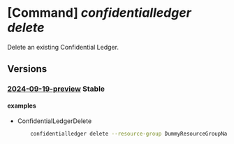 # [Command] _confidentialledger delete_

Delete an existing Confidential Ledger.

## Versions

### [2024-09-19-preview](/Resources/mgmt-plane/L3N1YnNjcmlwdGlvbnMve30vcmVzb3VyY2Vncm91cHMve30vcHJvdmlkZXJzL21pY3Jvc29mdC5jb25maWRlbnRpYWxsZWRnZXIvbGVkZ2Vycy97fQ==/2024-09-19-preview.xml) **Stable**

<!-- mgmt-plane /subscriptions/{}/resourcegroups/{}/providers/microsoft.confidentialledger/ledgers/{} 2024-09-19-preview -->

#### examples

- ConfidentialLedgerDelete
    ```bash
        confidentialledger delete --resource-group DummyResourceGroupName --ledger-name DummyLedgerName
    ```
